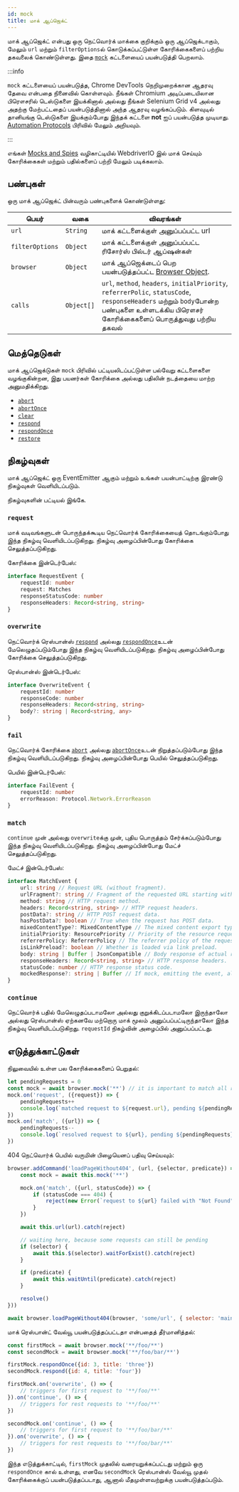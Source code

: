 ```yaml
---
id: mock
title: மாக் ஆப்ஜெக்ட்
---
```


மாக் ஆப்ஜெக்ட் என்பது ஒரு நெட்வொர்க் மாக்கை குறிக்கும் ஒரு ஆப்ஜெக்டாகும், மேலும் `url` மற்றும் `filterOptions`ல் கொடுக்கப்பட்டுள்ள கோரிக்கைகளைப் பற்றிய தகவலைக் கொண்டுள்ளது. இதை [`mock`](/docs/api/browser/mock) கட்டளையைப் பயன்படுத்தி பெறலாம்.

:::info

`mock` கட்டளையைப் பயன்படுத்த, Chrome DevTools நெறிமுறைக்கான ஆதரவு தேவை என்பதை நினைவில் கொள்ளவும். நீங்கள் Chromium அடிப்படையிலான பிரௌசரில் டெஸ்டுகளை இயக்கினால் அல்லது நீங்கள் Selenium Grid v4 அல்லது அதற்கு மேற்பட்டதைப் பயன்படுத்தினால் அந்த ஆதரவு வழங்கப்படும். கிளவுடில் தானியங்கு டெஸ்டுகளை இயக்கும்போது இந்தக் கட்டளை __not__ ஐப் பயன்படுத்த முடியாது. [Automation Protocols](/docs/automationProtocols) பிரிவில் மேலும் அறியவும்.

:::

எங்கள் [Mocks and Spies](/docs/mocksandspies) வழிகாட்டியில் WebdriverIO இல் மாக் செய்யும் கோரிக்கைகள் மற்றும் பதில்களைப் பற்றி மேலும் படிக்கலாம்.

## பண்புகள்

ஒரு மாக் ஆப்ஜெக்ட் பின்வரும் பண்புகளைக் கொண்டுள்ளது:

| பெயர்           | வகை        | விவரங்கள்                                                                                                                                                                              |
| --------------- | ---------- | -------------------------------------------------------------------------------------------------------------------------------------------------------------------------------------- |
| `url`           | `String`   | மாக் கட்டளைக்குள் அனுப்பப்பட்ட url                                                                                                                                                     |
| `filterOptions` | `Object`   | மாக் கட்டளைக்குள் அனுப்பப்பட்ட ரிசோர்ஸ் பில்டர் ஆப்ஷன்கள்                                                                                                                              |
| `browser`       | `Object`   | மாக் ஆப்ஜெக்டைப் பெற பயன்படுத்தப்பட்ட [Browser Object](/docs/api/browser).                                                                                                             |
| `calls`         | `Object[]` | `url`, `method`, `headers`, `initialPriority`, `referrerPolic`, `statusCode`, `responseHeaders` மற்றும் `body`போன்ற பண்புகளை உள்ளடக்கிய பிரௌசர் கோரிக்கைகளைப் பொருத்துவது பற்றிய தகவல் |

## மெத்தெடுகள்

மாக் ஆப்ஜெக்டுகள் `mock` பிரிவில் பட்டியலிடப்பட்டுள்ள பல்வேறு கட்டளைகளை வழங்குகின்றன, இது பயனர்கள் கோரிக்கை அல்லது பதிலின் நடத்தையை மாற்ற அனுமதிக்கிறது.

- [`abort`](/docs/api/mock/abort)
- [`abortOnce`](/docs/api/mock/abortOnce)
- [`clear`](/docs/api/mock/clear)
- [`respond`](/docs/api/mock/respond)
- [`respondOnce`](/docs/api/mock/respondOnce)
- [`restore`](/docs/api/mock/restore)

## நிகழ்வுகள்

மாக் ஆப்ஜெக்ட் ஒரு EventEmitter ஆகும் மற்றும் உங்கள் பயன்பாட்டிற்கு இரண்டு நிகழ்வுகள் வெளியிடப்படும்.

நிகழ்வுகளின் பட்டியல் இங்கே.

### `request`

மாக் வடிவங்களுடன் பொருந்தக்கூடிய நெட்வொர்க் கோரிக்கையைத் தொடங்கும்போது இந்த நிகழ்வு வெளியிடப்படுகிறது. நிகழ்வு அழைப்பின்போது கோரிக்கை செலுத்தப்படுகிறது.

கோரிக்கை இன்டெர்பேஸ்:
```ts
interface RequestEvent {
    requestId: number
    request: Matches
    responseStatusCode: number
    responseHeaders: Record<string, string>
}
```

### `overwrite`

நெட்வொர்க் ரெஸ்பான்ஸ் [`respond`](/docs/api/mock/respond) அல்லது [`respondOnce`](/docs/api/mock/respondOnce)உடன் மேலெழுதப்படும்போது இந்த நிகழ்வு வெளியிடப்படுகிறது. நிகழ்வு அழைப்பின்போது கோரிக்கை செலுத்தப்படுகிறது.

ரெஸ்பான்ஸ் இன்டெர்பேஸ்:
```ts
interface OverwriteEvent {
    requestId: number
    responseCode: number
    responseHeaders: Record<string, string>
    body?: string | Record<string, any>
}
```

### `fail`

நெட்வொர்க் கோரிக்கை [`abort`](/docs/api/mock/abort) அல்லது [`abortOnce`](/docs/api/mock/abortOnce)உடன் நிறுத்தப்படும்போது இந்த நிகழ்வு வெளியிடப்படுகிறது. நிகழ்வு அழைப்பின்போது பெயில் செலுத்தப்படுகிறது.

பெயில் இன்டெர்பேஸ்:
```ts
interface FailEvent {
    requestId: number
    errorReason: Protocol.Network.ErrorReason
}
```

### `match`

`continue` முன் அல்லது `overwrite`க்கு முன், புதிய பொருத்தம் சேர்க்கப்படும்போது இந்த நிகழ்வு வெளியிடப்படுகிறது. நிகழ்வு அழைப்பின்போது மேட்ச் செலுத்தப்படுகிறது.

மேட்ச் இன்டெர்பேஸ்:
```ts
interface MatchEvent {
    url: string // Request URL (without fragment).
    urlFragment?: string // Fragment of the requested URL starting with hash, if present.
    method: string // HTTP request method.
    headers: Record<string, string> // HTTP request headers.
    postData?: string // HTTP POST request data.
    hasPostData?: boolean // True when the request has POST data.
    mixedContentType?: MixedContentType // The mixed content export type of the request.
    initialPriority: ResourcePriority // Priority of the resource request at the time request is sent.
    referrerPolicy: ReferrerPolicy // The referrer policy of the request, as defined in https://www.w3.org/TR/referrer-policy/
    isLinkPreload?: boolean // Whether is loaded via link preload.
    body: string | Buffer | JsonCompatible // Body response of actual resource.
    responseHeaders: Record<string, string> // HTTP response headers.
    statusCode: number // HTTP response status code.
    mockedResponse?: string | Buffer // If mock, emitting the event, also modified it's response.
}
```

### `continue`

நெட்வொர்க் பதில் மேலெழுதப்படாமலோ அல்லது குறுக்கிடப்படாமலோ இருந்தாலோ அல்லது ரெஸ்பான்ஸ் ஏற்கனவே மற்றொரு மாக் மூலம் அனுப்பப்பட்டிருந்தாலோ இந்த நிகழ்வு வெளியிடப்படுகிறது. `requestId` நிகழ்வின் அழைப்பில் அனுப்பப்பட்டது.

## எடுத்துக்காட்டுகள்

நிலுவையில் உள்ள பல கோரிக்கைகளைப் பெறுதல்:

```js
let pendingRequests = 0
const mock = await browser.mock('**') // it is important to match all requests otherwise, the resulting value can be very confusing.
mock.on('request', ({request}) => {
    pendingRequests++
    console.log(`matched request to ${request.url}, pending ${pendingRequests} requests`)
})
mock.on('match', ({url}) => {
    pendingRequests--
    console.log(`resolved request to ${url}, pending ${pendingRequests} requests`)
})
```

404 நெட்வொர்க் பெயில் வருமின் பிழையெனப் பதிவு செய்யவும்:

```js
browser.addCommand('loadPageWithout404', (url, {selector, predicate}) => new Promise(async (resolve, reject) => {
    const mock = await this.mock('**')

    mock.on('match', ({url, statusCode}) => {
        if (statusCode === 404) {
            reject(new Error(`request to ${url} failed with "Not Found"`))
        }
    })

    await this.url(url).catch(reject)

    // waiting here, because some requests can still be pending
    if (selector) {
        await this.$(selector).waitForExist().catch(reject)
    }

    if (predicate) {
        await this.waitUntil(predicate).catch(reject)
    }

    resolve()
}))

await browser.loadPageWithout404(browser, 'some/url', { selector: 'main' })
```

மாக் ரெஸ்பான்ட் வேல்யூ பயன்படுத்தப்பட்டதா என்பதைத் தீர்மானித்தல்:

```js
const firstMock = await browser.mock('**/foo/**')
const secondMock = await browser.mock('**/foo/bar/**')

firstMock.respondOnce({id: 3, title: 'three'})
secondMock.respond({id: 4, title: 'four'})

firstMock.on('overwrite', () => {
    // triggers for first request to '**/foo/**'
}).on('continue', () => {
    // triggers for rest requests to '**/foo/**'
})

secondMock.on('continue', () => {
    // triggers for first request to '**/foo/bar/**'
}).on('overwrite', () => {
    // triggers for rest requests to '**/foo/bar/**'
})
```

இந்த எடுத்துக்காட்டில், `firstMock` முதலில் வரையறுக்கப்பட்டது மற்றும் ஒரு `respondOnce` கால் உள்ளது, எனவே `secondMock` ரெஸ்பான்ஸ் வேல்யூ முதல் கோரிக்கைக்குப் பயன்படுத்தப்படாது, ஆனால் மீதமுள்ளவற்றுக்கு பயன்படுத்தப்படும்.
